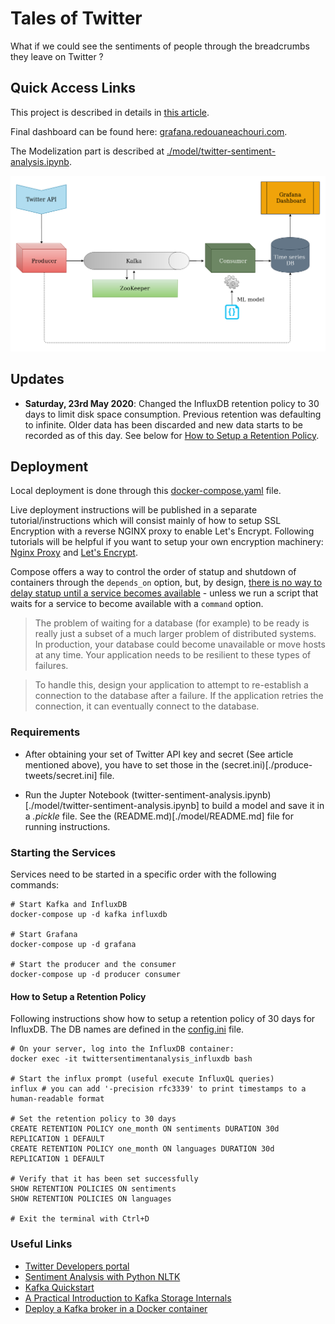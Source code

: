 # Tales of Twitter
What if we could see the sentiments of people through the breadcrumbs they leave on Twitter ?

## Quick Access Links

This project is described in details in [this article](https://medium.com/@redouane.achouri/twitter-sentiment-analysis-a-tale-of-stream-processing-8fd92e19a6e6).

Final dashboard can be found here: [grafana.redouaneachouri.com](http://grafana.redouaneachouri.com/d/_TYUeQCZk/twitter-sentiment-analysis).

The Modelization part is described at [./model/twitter-sentiment-analysis.ipynb](./model/twitter-sentiment-analysis.ipynb).

![Architecture diagram](docs/twitter-sentiment-analysis-diagram.png)

## Updates
- __Saturday, 23rd May 2020__: Changed the InfluxDB retention policy to 30 days to limit disk space consumption. Previous retention was defaulting to infinite. Older data has been discarded and new data starts to be recorded as of this day. See below for [How to Setup a Retention Policy](#how-to-setup-a-retention-policy).


## Deployment

Local deployment is done through this [docker-compose.yaml](docker-compose.yaml) file.

Live deployment instructions will be published in a separate tutorial/instructions which will consist mainly of how to setup SSL Encryption with a reverse NGINX proxy to enable Let's Encrypt. Following tutorials will be helpful if you want to setup your own encryption machinery: [Nginx Proxy](https://github.com/nginx-proxy/nginx-proxy) and [Let's Encrypt](https://github.com/nginx-proxy/docker-letsencrypt-nginx-proxy-companion).

Compose offers a way to control the order of statup and shutdown of containers through the `depends_on` option, but, by design, [there is no way to delay statup until a service becomes available](https://docs.docker.com/compose/startup-order/) - unless we run a script that waits for a service to become available with a `command` option.

> The problem of waiting for a database (for example) to be ready is really just a subset of a much larger problem of distributed systems. In production, your database could become unavailable or move hosts at any time. Your application needs to be resilient to these types of failures.

> To handle this, design your application to attempt to re-establish a connection to the database after a failure. If the application retries the connection, it can eventually connect to the database.

### Requirements

- After obtaining your set of Twitter API key and secret (See article mentioned above), you have to set those in the (secret.ini)[./produce-tweets/secret.ini] file.

- Run the Jupter Notebook (twitter-sentiment-analysis.ipynb)[./model/twitter-sentiment-analysis.ipynb] to build a model and save it in a *.pickle* file. See the (README.md)[./model/README.md] file for running instructions.

### Starting the Services

Services need to be started in a specific order with the following commands:
```
# Start Kafka and InfluxDB
docker-compose up -d kafka influxdb

# Start Grafana
docker-compose up -d grafana

# Start the producer and the consumer
docker-compose up -d producer consumer
```

#### How to Setup a Retention Policy

Following instructions show how to setup a retention policy of 30 days for InfluxDB. The DB names are defined in the [config.ini](./config.ini) file.

```
# On your server, log into the InfluxDB container:
docker exec -it twittersentimentanalysis_influxdb bash

# Start the influx prompt (useful execute InfluxQL queries)
influx # you can add '-precision rfc3339' to print timestamps to a human-readable format

# Set the retention policy to 30 days
CREATE RETENTION POLICY one_month ON sentiments DURATION 30d REPLICATION 1 DEFAULT
CREATE RETENTION POLICY one_month ON languages DURATION 30d REPLICATION 1 DEFAULT

# Verify that it has been set successfully
SHOW RETENTION POLICIES ON sentiments
SHOW RETENTION POLICIES ON languages

# Exit the terminal with Ctrl+D
```

### Useful Links
- [Twitter Developers portal](https://developer.twitter.com/en/docs)
- [Sentiment Analysis with Python NLTK](https://www.digitalocean.com/community/tutorials/how-to-perform-sentiment-analysis-in-python-3-using-the-natural-language-toolkit-nltk)
- [Kafka Quickstart](https://kafka.apache.org/quickstart)
- [A Practical Introduction to Kafka Storage Internals](https://medium.com/@durgaswaroop/a-practical-introduction-to-kafka-storage-internals-d5b544f6925f)
- [Deploy a Kafka broker in a Docker container](https://www.kaaproject.org/kafka-docker)

